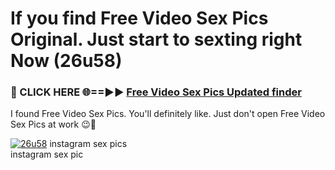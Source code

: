 # If you find Free Video Sex Pics Original. Just start to sexting right Now (26u58)

<h3>🔴 CLICK HERE 🌐==►► <a href="https://tinyurl.com/mtbk5fxa" rel="nofollow">Free Video Sex Pics Updated finder</a></h3>

I found Free Video Sex Pics. You'll definitely like. Just don't open Free Video Sex Pics at work 😉💬

[![26u58](https://i.imgur.com/Q8WKrnY.jpeg)](https://tinyurl.com/mtbk5fxa)
instagram sex pics<br>
instagram sex pic